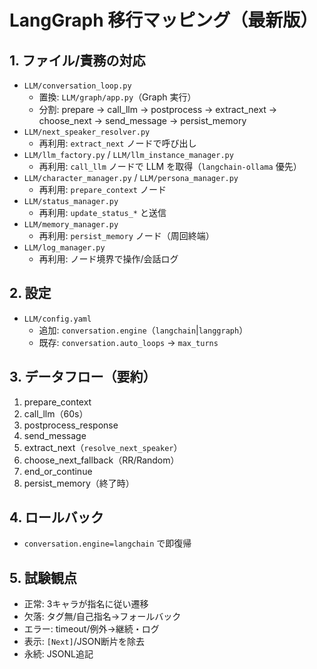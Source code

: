 # LangGraph 移行マッピング（最新版）

## 1. ファイル/責務の対応
- `LLM/conversation_loop.py`
  - 置換: `LLM/graph/app.py`（Graph 実行）
  - 分割: prepare → call_llm → postprocess → extract_next → choose_next → send_message → persist_memory
- `LLM/next_speaker_resolver.py`
  - 再利用: `extract_next` ノードで呼び出し
- `LLM/llm_factory.py` / `LLM/llm_instance_manager.py`
  - 再利用: `call_llm` ノードで LLM を取得（`langchain-ollama` 優先）
- `LLM/character_manager.py` / `LLM/persona_manager.py`
  - 再利用: `prepare_context` ノード
- `LLM/status_manager.py`
  - 再利用: `update_status_*` と送信
- `LLM/memory_manager.py`
  - 再利用: `persist_memory` ノード（周回終端）
- `LLM/log_manager.py`
  - 再利用: ノード境界で操作/会話ログ

## 2. 設定
- `LLM/config.yaml`
  - 追加: `conversation.engine`（`langchain`|`langgraph`）
  - 既存: `conversation.auto_loops` → `max_turns`

## 3. データフロー（要約）
1) prepare_context
2) call_llm（60s）
3) postprocess_response
4) send_message
5) extract_next（`resolve_next_speaker`）
6) choose_next_fallback（RR/Random）
7) end_or_continue
8) persist_memory（終了時）

## 4. ロールバック
- `conversation.engine=langchain` で即復帰

## 5. 試験観点
- 正常: 3キャラが指名に従い遷移
- 欠落: タグ無/自己指名→フォールバック
- エラー: timeout/例外→継続・ログ
- 表示: `[Next]`/JSON断片を除去
- 永続: JSONL追記
